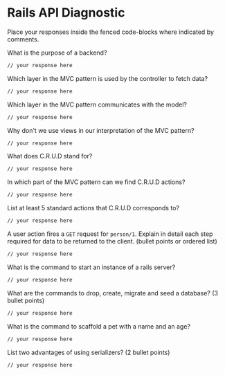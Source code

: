 # Rails API Diagnostic

Place your responses inside the fenced code-blocks where indicated by comments.


What is the purpose of a backend?

```bash
// your response here
```

Which layer in the MVC pattern is used by the controller to fetch data?

```bash
// your response here
```

Which layer in the MVC pattern communicates with the model?

```bash
// your response here
```

Why don't we use views in our interpretation of the MVC pattern?

```bash
// your response here
```

What does C.R.U.D stand for?

```bash
// your response here
```

In which part of the MVC pattern can we find C.R.U.D actions?

```bash
// your response here
```
List at least 5 standard actions that C.R.U.D corresponds to?

```bash
// your response here
```

A user action fires a `GET` request for `person/1`. Explain in detail each step
required for data to be returned to the client. (bullet points or ordered list)

```bash
// your response here
```

What is the command to start an instance of a rails server?

```bash
// your response here
```

What are the commands to drop, create, migrate and seed a database? (3 bullet
points)

```bash
// your response here
```

What is the command to scaffold a pet with a name and an age?

```bash
// your response here
```

List two advantages of using serializers? (2 bullet points)

```bash
// your response here
```
